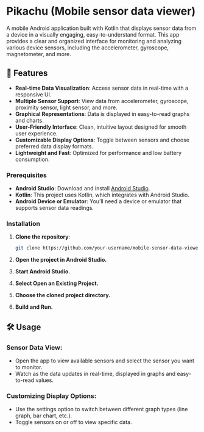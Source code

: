 # Pikachu (Mobile sensor data viewer)

A mobile Android application built with Kotlin that displays sensor data from a device in a visually engaging, easy-to-understand format. This app provides a clear and organized interface for monitoring and analyzing various device sensors, including the accelerometer, gyroscope, magnetometer, and more.

## 📱 Features

- **Real-time Data Visualization**: Access sensor data in real-time with a responsive UI.
- **Multiple Sensor Support**: View data from accelerometer, gyroscope, proximity sensor, light sensor, and more.
- **Graphical Representations**: Data is displayed in easy-to-read graphs and charts.
- **User-Friendly Interface**: Clean, intuitive layout designed for smooth user experience.
- **Customizable Display Options**: Toggle between sensors and choose preferred data display formats.
- **Lightweight and Fast**: Optimized for performance and low battery consumption.

### Prerequisites

- **Android Studio**: Download and install [Android Studio](https://developer.android.com/studio).
- **Kotlin**: This project uses Kotlin, which integrates with Android Studio.
- **Android Device or Emulator**: You’ll need a device or emulator that supports sensor data readings.

### Installation

1. **Clone the repository**:
   ```bash
   git clone https://github.com/your-username/mobile-sensor-data-viewer.git
2. **Open the project in Android Studio.**

3. **Start Android Studio.**
4. **Select Open an Existing Project.**
5. **Choose the cloned project directory.**
6. **Build and Run.**


## 🛠️ Usage
### Sensor Data View:

- Open the app to view available sensors and select the sensor you want to monitor.
- Watch as the data updates in real-time, displayed in graphs and easy-to-read values.
### Customizing Display Options:

- Use the settings option to switch between different graph types (line graph, bar chart, etc.).
- Toggle sensors on or off to view specific data.

